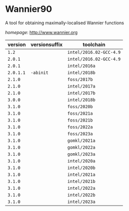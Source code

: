 # Wannier90

A tool for obtaining maximally-localised Wannier functions

*homepage*: <http://www.wannier.org>

version | versionsuffix | toolchain
--------|---------------|----------
``1.2`` |  | ``intel/2016.02-GCC-4.9``
``2.0.1`` |  | ``intel/2016.02-GCC-4.9``
``2.0.1`` |  | ``intel/2016a``
``2.0.1.1`` | ``-abinit`` | ``intel/2018b``
``2.1.0`` |  | ``foss/2017b``
``2.1.0`` |  | ``intel/2017a``
``2.1.0`` |  | ``intel/2017b``
``3.0.0`` |  | ``intel/2018b``
``3.1.0`` |  | ``foss/2020b``
``3.1.0`` |  | ``foss/2021a``
``3.1.0`` |  | ``foss/2021b``
``3.1.0`` |  | ``foss/2022a``
``3.1.0`` |  | ``foss/2023a``
``3.1.0`` |  | ``gomkl/2021a``
``3.1.0`` |  | ``gomkl/2022a``
``3.1.0`` |  | ``gomkl/2023a``
``3.1.0`` |  | ``intel/2020a``
``3.1.0`` |  | ``intel/2020b``
``3.1.0`` |  | ``intel/2021a``
``3.1.0`` |  | ``intel/2021b``
``3.1.0`` |  | ``intel/2022a``
``3.1.0`` |  | ``intel/2022b``
``3.1.0`` |  | ``intel/2023a``
